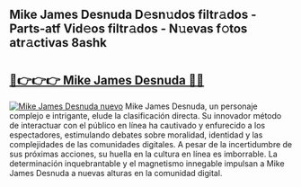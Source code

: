 ## Mike James Desnuda D𝚎sn𝚞dos filtr𝚊dos - Parts-atf Vid𝚎os filtr𝚊dos - N𝚞evas f𝚘tos atr𝚊ctivas 8ashk

# <h2><a href="http://mb7jpic.tromn.icu/?c=Mike+James+Desnuda">🔗👉👉👉 Mike James Desnuda 🔗🔗</a></h2>

[![Mike James Desnuda nuevo](https://i.imgur.com/pEAQMta.gif)](http://mb7jpic.tromn.icu/?c=Mike+James+Desnuda)
Mike James Desnuda, un personaje complejo e intrigante, elude la clasificación directa. Su innovador método de interactuar con el público en línea ha cautivado y enfurecido a los espectadores, estimulando debates sobre moralidad, identidad y las complejidades de las comunidades digitales. A pesar de la incertidumbre de sus próximas acciones, su huella en la cultura en línea es imborrable. La determinación inquebrantable y el magnetismo innegable impulsan a Mike James Desnuda a nuevas alturas en la comunidad digital.
